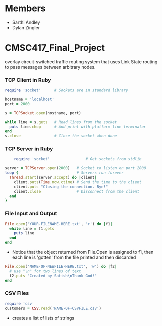 # Members
- Sarthi Andley
- Dylan Zingler



# CMSC417_Final_Project
overlay circuit-switched traffic routing system that uses Link State routing to pass messages between arbitrary nodes.


### TCP Client in Ruby
```ruby
require 'socket'      # Sockets are in standard library

hostname = 'localhost'
port = 2000

s = TCPSocket.open(hostname, port)

while line = s.gets   # Read lines from the socket
  puts line.chop      # And print with platform line terminator
end
s.close               # Close the socket when done

```

### TCP Server in Ruby
```ruby
	require 'socket'                # Get sockets from stdlib

server = TCPServer.open(2000)   # Socket to listen on port 2000
loop {                          # Servers run forever
  Thread.start(server.accept) do |client|
    client.puts(Time.now.ctime) # Send the time to the client
	client.puts "Closing the connection. Bye!"
    client.close                # Disconnect from the client
  end
}
```

### File Input and Output
```ruby
File.open('YOUR-FILENAME-HERE.txt', 'r') do |f1|  
  while line = f1.gets  
    puts line  
  end  
end
```
- Notice that the object returned from File.Open is assigned to f1, then each line is 'gotten' from the file printed and then discarded

```ruby
File.open('NAME-OF-NEWFILE-HERE.txt', 'w') do |f2|  
  # use "\n" for two lines of text  
  f2.puts "Created by Satish\nThank God!"  
end
```

### CSV Files
```ruby
require 'csv'
customers = CSV.read('NAME-OF-CSVFILE.csv')
```
- creates a list of lists of strings



```ruby
```





